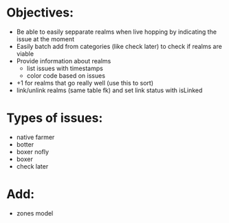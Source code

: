 # Objectives:
- Be able to easily sepparate realms when live hopping by indicating the issue at the moment
- Easily batch add from categories (like check later) to check if realms are viable
- Provide information about realms
  - list issues with timestamps
  - color code based on issues
- +1 for realms that go really well (use this to sort)
- link/unlink realms (same table fk) and set link status with isLinked

# Types of issues:
- native farmer
- botter
- boxer nofly
- boxer
- check later

# Add:
- zones model